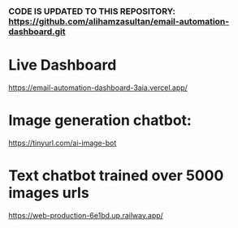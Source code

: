 ### CODE IS UPDATED TO THIS REPOSITORY: https://github.com/alihamzasultan/email-automation-dashboard.git

# Live Dashboard
https://email-automation-dashboard-3aia.vercel.app/

# Image generation chatbot:
https://tinyurl.com/ai-image-bot

# Text chatbot trained over 5000 images urls
https://web-production-6e1bd.up.railway.app/

